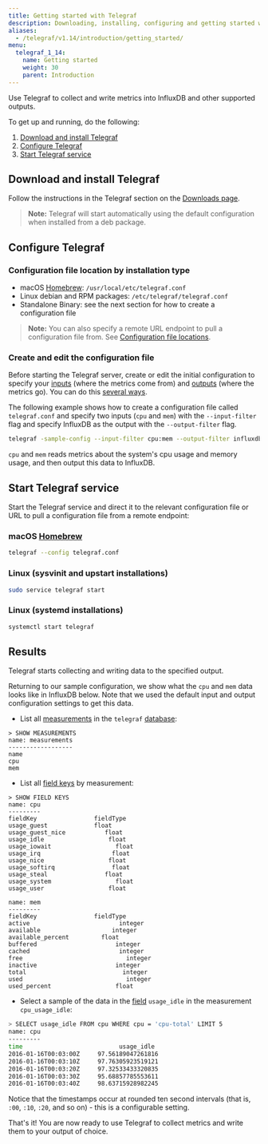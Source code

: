 ```yaml
---
title: Getting started with Telegraf
description: Downloading, installing, configuring and getting started with Telegraf, the plug-in driven server agent of the InfluxData time series platform.
aliases:
  - /telegraf/v1.14/introduction/getting_started/
menu:
  telegraf_1_14:
    name: Getting started
    weight: 30
    parent: Introduction
---
```


Use Telegraf to collect and write metrics into InfluxDB and other supported outputs.

To get up and running, do the following:

1. [Download and install Telegraf](#download-and-install-telegraf)
2. [Configure Telegraf](#configure-telegraf)
3. [Start Telegraf service](#start-telegraf-service)

## Download and install Telegraf

Follow the instructions in the Telegraf section on the [Downloads page](https://influxdata.com/downloads/).

> **Note:** Telegraf will start automatically using the default configuration when installed from a deb package.

## Configure Telegraf

### Configuration file location by installation type

* macOS [Homebrew](http://brew.sh/): `/usr/local/etc/telegraf.conf`
* Linux debian and RPM packages: `/etc/telegraf/telegraf.conf`
* Standalone Binary: see the next section for how to create a configuration file

> **Note:** You can also specify a remote URL endpoint to pull a configuration file from. See [Configuration file locations](/telegraf/v1.14/administration/configuration/#configuration-file-locations).

### Create and edit the configuration file

Before starting the Telegraf server, create or edit the initial configuration to specify your [inputs](/telegraf/v1.14/plugins/inputs/) (where the metrics come from) and [outputs](/telegraf/v1.14/plugins/outputs/) (where the metrics go). You can do this [several ways](/telegraf/v1.14/administration/configuration/).

The following example shows how to create a configuration file called `telegraf.conf` and specify two inputs (`cpu` and `mem`) with the `--input-filter` flag and specify InfluxDB as the output with the `--output-filter` flag.

```bash
telegraf -sample-config --input-filter cpu:mem --output-filter influxdb > telegraf.conf
```

`cpu` and `mem` reads metrics about the system's cpu usage and memory usage, and then output this data to InfluxDB.

## Start Telegraf service

Start the Telegraf service and direct it to the relevant configuration file or URL to pull a configuration file from a remote endpoint:

### macOS [Homebrew](http://brew.sh/)
```bash
telegraf --config telegraf.conf
```

### Linux (sysvinit and upstart installations)
```bash
sudo service telegraf start
```

### Linux (systemd installations)
```bash
systemctl start telegraf
```

## Results

Telegraf starts collecting and writing data to the specified output.

Returning to our sample configuration, we show what the `cpu` and `mem` data looks like in InfluxDB below.
Note that we used the default input and output configuration settings to get this data.

* List all [measurements](/influxdb/v1.4/concepts/glossary/#measurement) in the `telegraf` [database](/influxdb/v1.4/concepts/glossary/#database):

```
> SHOW MEASUREMENTS
name: measurements
------------------
name
cpu
mem
```

* List all [field keys](/influxdb/v1.4/concepts/glossary/#field-key) by measurement:

```
> SHOW FIELD KEYS
name: cpu
---------
fieldKey                fieldType
usage_guest             float
usage_guest_nice	       float
usage_idle		            float
usage_iowait		          float
usage_irq		             float
usage_nice		            float
usage_softirq		         float
usage_steal		           float
usage_system		          float
usage_user		            float

name: mem
---------
fieldKey                fieldType
active			               integer
available		             integer
available_percent	      float
buffered		              integer
cached			               integer
free			                 integer
inactive		              integer
total			                integer
used			                 integer
used_percent		          float
```

* Select a sample of the data in the [field](/influxdb/v1.4/concepts/glossary/#field) `usage_idle` in the measurement `cpu_usage_idle`:

```bash
> SELECT usage_idle FROM cpu WHERE cpu = 'cpu-total' LIMIT 5
name: cpu
---------
time			               usage_idle
2016-01-16T00:03:00Z	 97.56189047261816
2016-01-16T00:03:10Z	 97.76305923519121
2016-01-16T00:03:20Z	 97.32533433320835
2016-01-16T00:03:30Z	 95.68857785553611
2016-01-16T00:03:40Z	 98.63715928982245
```

Notice that the timestamps occur at rounded ten second intervals (that is, `:00`, `:10`, `:20`, and so on) - this is a configurable setting.

That's it! You are now ready to use Telegraf to collect metrics and write them to your output of choice.
